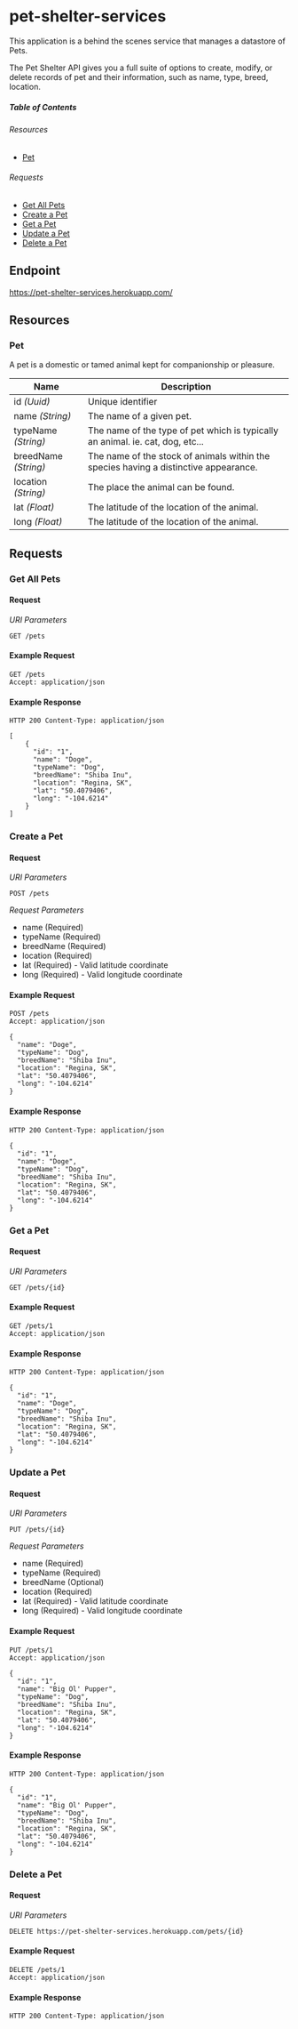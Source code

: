 # pet-shelter-services
This application is a behind the scenes service that manages a datastore of Pets.

The Pet Shelter API gives you a full suite of options to create, modify, or delete records of pet and their information, such as name, type, breed, location.

##### Table of Contents
###### Resources
* [Pet](#pet) <br/>

###### Requests
* [Get All Pets](#get-all-pets) <br/>
* [Create a Pet](#create-a-pet) <br/>
* [Get a Pet](#get-a-pet) <br/>
* [Update a Pet](#update-a-pet) <br/>
* [Delete a Pet](#delete-a-pet) <br/>

## Endpoint
https://pet-shelter-services.herokuapp.com/

## Resources
### Pet
A pet is a domestic or tamed animal kept for companionship or pleasure.

| Name    | Description |
|---------|-------------|
| id _(Uuid)_ | Unique identifier |
| name _(String)_ | The name of a given pet. |
| typeName _(String)_ | The name of the type of pet which is typically an animal. ie. cat, dog, etc... |
| breedName _(String)_ | The name of the stock of animals within the species having a distinctive appearance. |
| location _(String)_ | The place the animal can be found. |
| lat _(Float)_ | The latitude of the location of the animal. |
| long _(Float)_ | The latitude of the location of the animal. |

## Requests

### Get All Pets
#### Request
*URI Parameters*

`GET /pets`

#### Example Request
```
GET /pets
Accept: application/json
```
#### Example Response
```
HTTP 200 Content-Type: application/json
```
```
[
    {
      "id": "1",
      "name": "Doge",
      "typeName": "Dog",
      "breedName": "Shiba Inu",
      "location": "Regina, SK",
      "lat": "50.4079406",
      "long": "-104.6214"
    }
]
```

### Create a Pet
#### Request
*URI Parameters*

`POST /pets`

*Request Parameters*

* name (Required)
* typeName (Required)
* breedName (Required)
* location (Required)
* lat (Required) - Valid latitude coordinate
* long (Required) - Valid longitude coordinate

#### Example Request
```
POST /pets
Accept: application/json

{
  "name": "Doge",
  "typeName": "Dog",
  "breedName": "Shiba Inu",
  "location": "Regina, SK",
  "lat": "50.4079406",
  "long": "-104.6214"
}
```

#### Example Response
```
HTTP 200 Content-Type: application/json
```
```
{
  "id": "1",
  "name": "Doge",
  "typeName": "Dog",
  "breedName": "Shiba Inu",
  "location": "Regina, SK",
  "lat": "50.4079406",
  "long": "-104.6214"
}
```

### Get a Pet
#### Request
*URI Parameters*

`GET /pets/{id}`

#### Example Request
```
GET /pets/1
Accept: application/json
```

#### Example Response
```
HTTP 200 Content-Type: application/json
```
```
{
  "id": "1",
  "name": "Doge",
  "typeName": "Dog",
  "breedName": "Shiba Inu",
  "location": "Regina, SK",
  "lat": "50.4079406",
  "long": "-104.6214"
}
```

### Update a Pet
#### Request
*URI Parameters*

`PUT /pets/{id}`

*Request Parameters*

* name (Required)
* typeName (Required)
* breedName (Optional)
* location (Required)
* lat (Required) - Valid latitude coordinate
* long (Required) - Valid longitude coordinate

#### Example Request
```
PUT /pets/1
Accept: application/json

{
  "id": "1",
  "name": "Big Ol' Pupper",
  "typeName": "Dog",
  "breedName": "Shiba Inu",
  "location": "Regina, SK",
  "lat": "50.4079406",
  "long": "-104.6214"
}
```

#### Example Response
```
HTTP 200 Content-Type: application/json
```
```
{
  "id": "1",
  "name": "Big Ol' Pupper",
  "typeName": "Dog",
  "breedName": "Shiba Inu",
  "location": "Regina, SK",
  "lat": "50.4079406",
  "long": "-104.6214"
}
```

### Delete a Pet
#### Request
*URI Parameters*

`DELETE https://pet-shelter-services.herokuapp.com/pets/{id}`

#### Example Request
```
DELETE /pets/1
Accept: application/json
```

#### Example Response
```
HTTP 200 Content-Type: application/json
```
